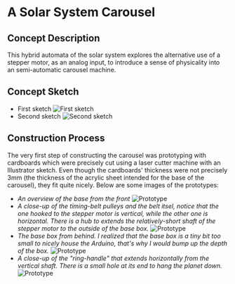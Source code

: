 # A Solar System Carousel
## Concept Description
This hybrid automata of the solar system explores the alternative use of a stepper motor, as an analog input, to introduce a sense of physicality into an semi-automatic carousel machine. 

## Concept Sketch

- First sketch
![First sketch](https://raw.githubusercontent.com/vtn238/machineLab/master/midterm/midterm-sketch.jpg)
- Second sketch
![Second sketch](https://raw.githubusercontent.com/vtn238/machineLab/master/midterm/midterm-sktech2.jpg)

## Construction Process
The very first step of constructing the carousel was prototyping with cardboards which were precisely cut using a laser cutter machine with an Illustrator sketch. Even though the cardboards' thickness were not precisely 3mm (the thickness of the acrylic sheet intended for the base of the carousel), they fit quite nicely. Below are some images of the prototypes:
- *An overview of the base from the front*
![Prototype](https://raw.githubusercontent.com/vtn238/machineLab/master/midterm/prototype_3.jpg)
- *A close-up of the timing-belt pulleys and the belt itsel, notice that the one hooked to the stepper motor is vertical, while the other one is horizontal. There is a hub to extends the relatively-short shaft of the stepper motor to the outside of the base box.*
![Prototype](https://raw.githubusercontent.com/vtn238/machineLab/master/midterm/prototype_1.jpg)
- *The base box from behind. I realized that the base box is a tiny bit too small to nicely house the Arduino, that's why I would bump up the depth of the box.*
![Prototype](https://raw.githubusercontent.com/vtn238/machineLab/master/midterm/prototype_2.jpg)
- *A close-up of the "ring-handle" that extends horizontally from the vertical shaft. There is a small hole at its end to hang the planet down.*
![Prototype](https://raw.githubusercontent.com/vtn238/machineLab/master/midterm/prototype_4.jpg)
